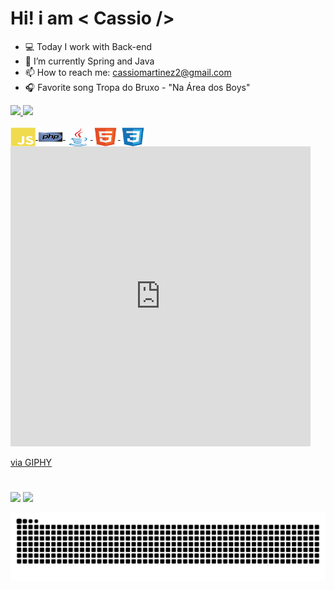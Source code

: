 # Hi! i am < Cassio />
- 💻 Today I work with Back-end
- 🌱 I’m currently Spring and Java 
- 📫 How to reach me: cassiomartinez2@gmail.com
- 🎧 Favorite song Tropa do Bruxo - "Na Área dos Boys"


<div>
  <a href="https://github.com/CMIzidoro">
  <img height="180em" src="https://github-readme-stats.vercel.app/api?username=CMIzidoro&show_icons=true&theme=highcontrast&include_all_commits=true&count_private=true"/>
  <img height="180em" src="https://github-readme-stats.vercel.app/api/top-langs/?username=CMIzidoro&layout=compact&langs_count=7&theme=highcontrast"/>
</div>

<div style="display: inline_block"><br>
  <img align="center" alt="Cassio-Js" height="30" width="40" src="https://raw.githubusercontent.com/devicons/devicon/master/icons/javascript/javascript-plain.svg">
  <img align="center" alt="Cassio-PHP" height="30" width="40" src="https://github.com/devicons/devicon/blob/master/icons/php/php-original.svg">
  <img align="center" alt="Cassio-PHP" height="30" width="40" src="https://github.com/devicons/devicon/blob/master/icons/java/java-original.svg">
  <img align="center" alt="Cassio-HTML" height="30" width="40" src="https://raw.githubusercontent.com/devicons/devicon/master/icons/html5/html5-original.svg">
  <img align="center" alt="Cassio-CSS" height="30" width="40" src="https://raw.githubusercontent.com/devicons/devicon/master/icons/css3/css3-original.svg">
  
  <iframe src="https://giphy.com/embed/lZZwR5gvWDYdFcGNf7" width="480" height="480" frameBorder="0" class="giphy-embed" allowFullScreen></iframe><p><a href="https://giphy.com/gifs/lZZwR5gvWDYdFcGNf7">via GIPHY</a></p>


  #
  </div>
 
  <div> 

  <a href="https://instagram.com/cassio.mart" target="_blank"><img src="https://img.shields.io/badge/-Instagram-%23E4405F?style=for-the-badge&logo=instagram&logoColor=white" target="_blank"></a>
  <a href="https://www.linkedin.com/in/cassio-martinez/" target="_blank"><img src="https://img.shields.io/badge/-LinkedIn-%230077B5?style=for-the-badge&logo=linkedin&logoColor=white" target="_blank"></a> 

   ![Snake animation](https://github.com/CMIzidoro/CMIzidoro/blob/output/github-contribution-grid-snake.svg)
 

</div>
